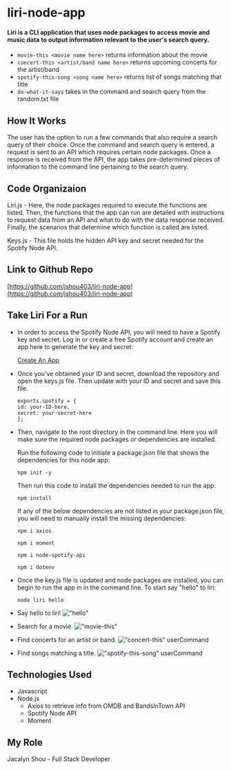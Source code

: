 # liri-node-app

#### Liri is a CLI application that uses node packages to access movie and music data to output information relevant to the user's search query. 

* `movie-this <movie name here>` returns information about the movie 
* `concert-this <artist/band name here>` returns upcoming concerts for the artist/band
* `spotify-this-song <song name here>` returns list of songs matching that title
* `do-what-it-says` takes in the command and search query from the random.txt file

## How It Works

The user has the option to run a few commands that also require a search query of their choice. Once the command and search query is entered, a request is sent to an API which requires certain node packages. Once a response is received from the API, the app takes pre-determined pieces of information to the command line pertaining to the search query. 

## Code Organizaion

Liri.js - Here, the node packages required to execute the functions are listed. Then, the functions that the app can run are detailed with instructions to request data from an API and what to do with the data response received. Finally, the scenarios that determine which function is called are listed. 

Keys.js - This file holds the hidden API key and secret needed for the Spotify Node API. 

## Link to Github Repo

[https://github.com/jshou403/liri-node-app](https://github.com/jshou403/liri-node-app)

## Take Liri For a Run

* In order to access the Spotify Node API, you will need to have a Spotify key and secret. Log in or create a free Spotify account and create an app here to generate the key and secret: 
    
    [Create An App](https://developer.spotify.com/my-applications/#!/applications/create)

* Once you've obtained your ID and secret, download the repository and open the keys.js file. Then update with your ID and secret and save this file. 

    ```
    exports.spotify = {
    id: your-ID-here,
    secret: your-secret-here
    };
    ```

* Then, navigate to the root directory in the command line. Here you will make sure the required node packages or dependencies are installed. 
    
    Run the following code to initiate a package.json file that shows the dependencies for this node app: 
    
    `npm init -y` 

    Then run this code to install the dependencies needed to run the app: 
    
    `npm install`

    If any of the below dependencies are not listed in your package.json file, you will need to manually install the missing dependencies: 

    `npm i axios`

    `npm i moment`

    `npm i node-spotify-api`

    `npm i dotenv`

* Once the key.js file is updated and node packages are installed, you can begin to run the app in in the command line. To start say "hello" to liri: 

    `node liri hello` 

* Say hello to liri! 
!["hello"](https://raw.githubusercontent.com/jshou403/liri-node-app/master/images/hello.png)

* Search for a movie. 
!["movie-this"](https://raw.githubusercontent.com/jshou403/liri-node-app/master/imagesmovie.png) 

* Find concerts for an artist or band. 
!["concert-this" userCommand](https://raw.githubusercontent.com/jshou403/liri-node-app/master/images/concert.png) 

* Find songs matching a title. 
!["spotify-this-song" userCommand](https://raw.githubusercontent.com/jshou403/liri-node-app/master/imagesspotify.png) 

## Technologies Used
* Javascript
* Node.js
  * Axios to retrieve info from OMDB and BandsInTown API
  * Spotify Node API
  * Moment

## My Role
Jacalyn Shou - Full Stack Developer
